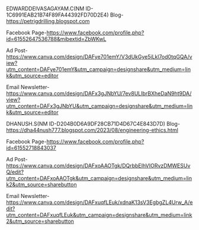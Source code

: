 EDWARDDEIVASAGAYAM.C(NM ID-1C6991EAB21B74F89FA44392FD70D2E4)
Blog-https://petrigdrilling.blogspot.com

Facebook Page-https://www.facebook.com/profile.php?id=61552647536788&mibextid=ZbWKwL

Ad Post-https://www.canva.com/design/DAFye701emY/V3dUkGye5jLkl7od0tqGQA/view?utm_content=DAFye701emY&utm_campaign=designshare&utm_medium=link&utm_source=editor

Email Newsletter-https://www.canva.com/design/DAFx3gJNbYU/7ev8ULIbrBXheDaN9ht9DA/view?utm_content=DAFx3gJNbYU&utm_campaign=designshare&utm_medium=link&utm_source=editor

DHANUSH.S(NM ID-D204B0D6A9DF28CB71D4D67C4E843D7D)
Blog-https://dha44nush777.blogspot.com/2023/08/engineering-ethics.html

Facebook Page-https://www.facebook.com/profile.php?id=61552718843037

Ad Post-https://www.canva.com/design/DAFxoAAOTgk/DQrbbEIhVIORvzDMWESUvQ/edit?utm_content=DAFxoAAOTgk&utm_campaign=designshare&utm_medium=link2&utm_source=sharebutton

Email Newsletter-https://www.canva.com/design/DAFxuqfLEuk/xdnaK13sV3EgbgZL4Urw_A/edit?utm_content=DAFxuqfLEuk&utm_campaign=designshare&utm_medium=link2&utm_source=sharebutton
